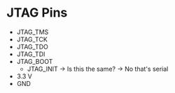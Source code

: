 # JTAG Pins

- JTAG_TMS
- JTAG_TCK
- JTAG_TDO
- JTAG_TDI
- JTAG_BOOT
    - JTAG_INIT -> Is this the same? -> No that's serial
- 3.3 V
- GND